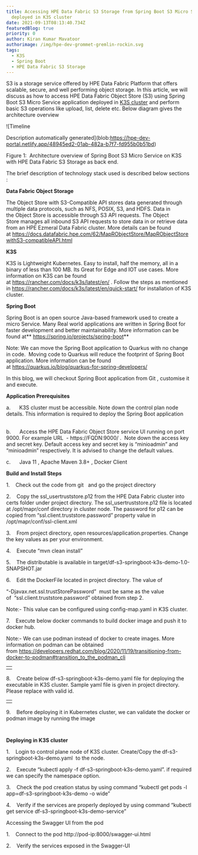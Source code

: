 ```yaml
---
title: Accessing HPE Data Fabric S3 Storage from Spring Boot S3 Micro Service
  deployed in K3S cluster
date: 2021-09-13T08:13:40.734Z
featuredBlog: true
priority: 0
author: Kiran Kumar Mavatoor
authorimage: /img/hpe-dev-grommet-gremlin-rockin.svg
tags:
  - K3S
  - Spring Boot
  - HPE Data Fabric S3 Storage
---
```

S3 is a storage service offered by HPE Data Fabric Platform that offers scalable, secure, and well performing object storage. In this article, we will discuss as how to access HPE Data Fabric Object Store (S3) using Spring Boot S3 Micro Service application deployed in [K3S cluster](https://k3s.io/) and perform basic S3 operations like upload, list, delete etc. Below diagram gives the architecture overview 

![Timeline

Description automatically generated](blob:https://hpe-dev-portal.netlify.app/48945ed2-01ab-482a-b7f7-fd955b0b51bd)

Figure 1:  Architecture overview of Spring Boot S3 Micro Service on K3S with HPE Data Fabric S3 Storage as back end.

The brief description of technology stack used is described below sections :

**Data Fabric Object Storage**

The Object Store with S3-Compatible API stores data generated through multiple data protocols, such as NFS, POSIX, S3, and HDFS. Data in the Object Store is accessible through S3 API requests. The Object Store manages all inbound S3 API requests to store data in or retrieve data from an HPE Ezmeral Data Fabric cluster. More details can be found at <https://docs.datafabric.hpe.com/62/MapRObjectStore/MapRObjectStorewithS3-compatibleAPI.html>

**K3S**

K3S is Lightweight Kubernetes. Easy to install, half the memory, all in a binary of less than 100 MB. Its Great for Edge and IOT use cases. More information on K3S can be found at <https://rancher.com/docs/k3s/latest/en/> . Follow the steps as mentioned in <https://rancher.com/docs/k3s/latest/en/quick-start/> for installation of K3S cluster. 

**Spring Boot**

Spring Boot is an open source Java-based framework used to create a micro Service. Many Real world applications are written in Spring Boot for faster development and better maintainability. More information can be found at** <https://spring.io/projects/spring-boot>**

Note: We can move the Spring Boot application to Quarkus with no change in code.  Moving code to Quarkus will reduce the footprint of Spring Boot application. More information can be found at <https://quarkus.io/blog/quarkus-for-spring-developers/>

In this blog, we will checkout Spring Boot application from Git , customise it and execute. 

**Application Prerequisites**

<!--\\\[if !supportLists]-->a.      <!--\\\[endif]-->K3S cluster must be accessible. Note down the control plan node details. This information is required to deploy the Spring Boot application

<!--\\\[if !supportLists]-->      <!--\\\[endif]-->

b.      Access the HPE Data Fabric Object Store service UI running on port 9000. For example URL  - https://FQDN:9000/ .  Note down the access key and secret key. Default access key and secret key is “minioadmin” and “minioadmin” respectively. It is advised to change the default values.

<!--\\\[if !supportLists]-->c.      <!--\\\[endif]-->Java 11 , Apache Maven 3.8+ , Docker Client 

**Build and Install Steps**

<!--\\\[if !supportLists]-->1.    <!--\\\[endif]-->Check out the code from git <https://github.hpe.com/kiran-mavatoor/df-s3-springboot-k3s-demo>  and go the project directory

<!--\\\[if !supportLists]-->

2.    <!--\\\[endif]-->Copy the ssl_usertruststore.p12 from the HPE Data Fabric cluster into certs folder under project directory. The ssl_usertruststore.p12 file is located at /opt/mapr/conf directory in cluster node. The password for p12 can be copied from “ssl.client.truststore.password” property value in /opt/mapr/conf/ssl-client.xml

<!--\\\[if !supportLists]-->

3.    <!--\\\[endif]-->From project directory, open resources/application.properties. Change the key values as per your environment. 

<!--\\\[if !supportLists]-->

4.    <!--\\\[endif]-->Execute “mvn clean install”

<!--\\\[if !supportLists]-->

5.    <!--\\\[endif]-->The distributable is available in target/df-s3-springboot-k3s-demo-1.0-SNAPSHOT.jar

<!--\\\[if !supportLists]-->6.    <!--\\\[endif]-->Edit the DockerFile located in project directory. The value of 

“-Djavax.net.ssl.trustStorePassword”  must be same as the value of  “ssl.client.truststore.password” obtained from step 2. 

Note:- This value can be configured using config-map.yaml in K3S cluster.

<!--\\\[if !supportLists]-->7.    <!--\\\[endif]-->Execute below docker commands to build docker image and push it to docker hub. 

Note:- We can use podman instead of docker to create images. More information on podman can be obtained from <https://developers.redhat.com/blog/2020/11/19/transitioning-from-docker-to-podman#transition_to_the_podman_cli>

|     |
| --- |
|     |

<!--\\\[if !supportLists]-->8.    <!--\\\[endif]-->Create below df-s3-springboot-k3s-demo.yaml file for deploying the executable in K3S cluster. Sample yaml file is given in project directory. Please replace <dockerhub userid> with valid id.

|     |
| --- |
|     |

<!--\\\[if !supportLists]-->9.    <!--\\\[endif]-->Before deploying it in Kubernetes cluster, we can validate the docker or podman image by running the image 

```

```

```

```

**Deploying in K3S cluster**

<!--\\\[if !supportLists]-->1.    <!--\\\[endif]-->Login to control plane node of K3S cluster. Create/Copy the df-s3-springboot-k3s-demo.yaml  to the node.

<!--\\\[if !supportLists]-->

2.    <!--\\\[endif]-->Execute “kubectl apply -f df-s3-springboot-k3s-demo.yaml”. if required we can specify the namespace option.

<!--\\\[if !supportLists]-->

3.    <!--\\\[endif]-->Check the pod creation status by using command “kubectl get pods -l app=df-s3-springboot-k3s-demo -o wide”

<!--\\\[if !supportLists]-->

4.    <!--\\\[endif]-->Verify if the services are properly deployed by using command “kubectl get service df-s3-springboot-k3s-demo-service”

Accessing the Swagger UI from the pod

<!--\\\[if !supportLists]-->1.    <!--\\\[endif]-->Connect to the pod http://pod-ip:8000/swagger-ui.html

<!--\\\[if !supportLists]-->

2.    <!--\\\[endif]-->Verify the services exposed in the Swagger-UI